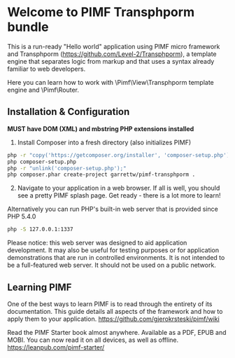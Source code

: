 Welcome to PIMF Transphporm bundle
==============================
This is a run-ready "Hello world" application using PIMF micro framework and Transphporm (https://github.com/Level-2/Transphporm), a template engine that separates logic from markup and that uses a syntax already familiar to web developers.

Here you can learn how to work with \Pimf\View\Transphporm template engine and \Pimf\Router.

Installation & Configuration
----------------------------

**MUST have DOM (XML) and mbstring PHP extensions installed**

1. Install Composer into a fresh directory (also initializes PIMF)
```bash
php -r "copy('https://getcomposer.org/installer', 'composer-setup.php');"
php composer-setup.php
php -r "unlink('composer-setup.php');"
php composer.phar create-project garrettw/pimf-transphporm .
```

2. Navigate to your application in a web browser. If all is well, you should see a pretty PIMF splash page. Get ready - there is a lot more to learn!

Alternatively you can run PHP's built-in web server that is provided since PHP 5.4.0

```bash
php -S 127.0.0.1:1337
```

Please notice: this web server was designed to aid application development. It may also be useful for testing purposes or for
application demonstrations that are run in controlled environments. It is not intended to be a full-featured web server.
It should not be used on a public network.

Learning PIMF
-------------
One of the best ways to learn PIMF is to read through the entirety of its documentation. This guide details all aspects of the framework and how to apply them to your application. https://github.com/gjerokrsteski/pimf/wiki

Read the PIMF Starter book almost anywhere. Available as a PDF, EPUB and MOBI. You can now read it on all devices, as well as offline. https://leanpub.com/pimf-starter/

